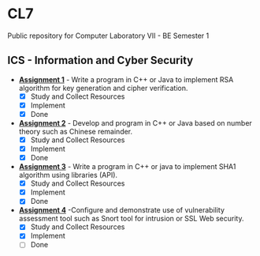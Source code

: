 # CL7
Public repository for Computer Laboratory VII - BE Semester 1
## ICS - Information and Cyber Security 
- [**Assignment 1**](https://github.com/sujay-mahadik/CL7/tree/master/ICS/Assignment1) - Write a program in C++ or Java to implement RSA algorithm for key generation and cipher verification.
    - [x] Study and Collect Resources
    - [x] Implement
    - [x] Done

- [**Assignment 2**](https://github.com/sujay-mahadik/CL7/tree/master/ICS/Assignment2) - Develop and program in C++ or Java based on number theory such as Chinese remainder.
    - [x] Study and Collect Resources
    - [x] Implement
    - [x] Done

- [**Assignment 3**](https://github.com/sujay-mahadik/CL7/tree/master/ICS/Assignment3) - Write a program in C++ or java to implement SHA1 algorithm using libraries (API).
    - [x] Study and Collect Resources
    - [x] Implement
    - [x] Done

- [**Assignment 4**](https://github.com/sujay-mahadik/CL7/blob/master/ICS/Assignment4/README.md) -Configure and demonstrate use of vulnerability assessment tool such as Snort tool for intrusion or SSL Web security.
    - [x] Study and Collect Resources
    - [x] Implement
    - [ ] Done
